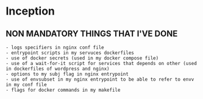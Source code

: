 # Inception

## NON MANDATORY THINGS THAT I'VE DONE
    - logs specifiers in nginx conf file
    - entrypoint scripts in my servuces dockerfiles
    - use of docker secrets (used in my docker compose file)
    - use of a wait-for-it script for services that depends on other (used in dockerfiles of wordpress and nginx)
    - options to my subj flag in nginx entrypoint
    - use of envsubset in my nginx entrypoint to be able to refer to envv in my conf file 
    - flags for docker commands in my makefile